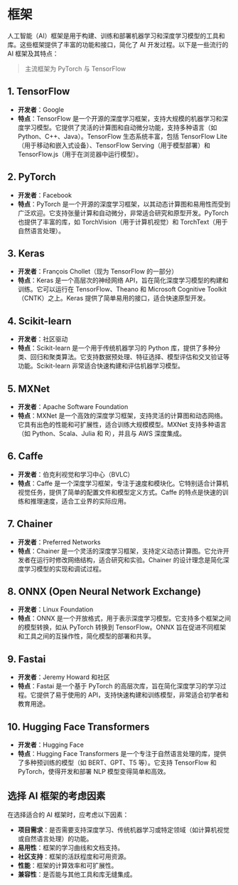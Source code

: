 # 框架

人工智能（AI）框架是用于构建、训练和部署机器学习和深度学习模型的工具和库。这些框架提供了丰富的功能和接口，简化了 AI 开发过程。以下是一些流行的 AI 框架及其特点：

> 主流框架为 PyTorch 与 TensorFlow

## 1. **TensorFlow**

* **开发者**：Google
* **特点**：TensorFlow 是一个开源的深度学习框架，支持大规模的机器学习和深度学习模型。它提供了灵活的计算图和自动微分功能，支持多种语言（如 Python、C++、Java）。TensorFlow 生态系统丰富，包括 TensorFlow Lite（用于移动和嵌入式设备）、TensorFlow Serving（用于模型部署）和 TensorFlow.js（用于在浏览器中运行模型）。

## 2. **PyTorch**

* **开发者**：Facebook
* **特点**：PyTorch 是一个开源的深度学习框架，以其动态计算图和易用性而受到广泛欢迎。它支持张量计算和自动微分，非常适合研究和原型开发。PyTorch 也提供了丰富的库，如 TorchVision（用于计算机视觉）和 TorchText（用于自然语言处理）。

## 3. **Keras**

* **开发者**：François Chollet（现为 TensorFlow 的一部分）
* **特点**：Keras 是一个高层次的神经网络 API，旨在简化深度学习模型的构建和训练。它可以运行在 TensorFlow、Theano 和 Microsoft Cognitive Toolkit（CNTK）之上。Keras 提供了简单易用的接口，适合快速原型开发。

## 4. **Scikit-learn**

* **开发者**：社区驱动
* **特点**：Scikit-learn 是一个用于传统机器学习的 Python 库，提供了多种分类、回归和聚类算法。它支持数据预处理、特征选择、模型评估和交叉验证等功能。Scikit-learn 非常适合快速构建和评估机器学习模型。

## 5. **MXNet**

* **开发者**：Apache Software Foundation
* **特点**：MXNet 是一个高效的深度学习框架，支持灵活的计算图和动态网络。它具有出色的性能和可扩展性，适合训练大规模模型。MXNet 支持多种语言（如 Python、Scala、Julia 和 R），并且与 AWS 深度集成。

## 6. **Caffe**

* **开发者**：伯克利视觉和学习中心（BVLC）
* **特点**：Caffe 是一个深度学习框架，专注于速度和模块化。它特别适合计算机视觉任务，提供了简单的配置文件和模型定义方式。Caffe 的特点是快速的训练和推理速度，适合工业界的实际应用。

## 7. **Chainer**

* **开发者**：Preferred Networks
* **特点**：Chainer 是一个灵活的深度学习框架，支持定义动态计算图。它允许开发者在运行时修改网络结构，适合研究和实验。Chainer 的设计理念是简化深度学习模型的实现和调试过程。

## 8. **ONNX (Open Neural Network Exchange)**

* **开发者**：Linux Foundation
* **特点**：ONNX 是一个开放格式，用于表示深度学习模型。它支持多个框架之间的模型转换，如从 PyTorch 转换到 TensorFlow。ONNX 旨在促进不同框架和工具之间的互操作性，简化模型的部署和共享。

## 9. **Fastai**

* **开发者**：Jeremy Howard 和社区
* **特点**：Fastai 是一个基于 PyTorch 的高层次库，旨在简化深度学习的学习过程。它提供了易于使用的 API，支持快速构建和训练模型，非常适合初学者和教育用途。

## 10. **Hugging Face Transformers**

* **开发者**：Hugging Face
* **特点**：Hugging Face Transformers 是一个专注于自然语言处理的库，提供了多种预训练的模型（如 BERT、GPT、T5 等）。它支持 TensorFlow 和 PyTorch，使得开发和部署 NLP 模型变得简单和高效。

## 选择 AI 框架的考虑因素

在选择适合的 AI 框架时，应考虑以下因素：

* **项目需求**：是否需要支持深度学习、传统机器学习或特定领域（如计算机视觉或自然语言处理）的功能。
* **易用性**：框架的学习曲线和文档支持。
* **社区支持**：框架的活跃程度和可用资源。
* **性能**：框架的计算效率和可扩展性。
* **兼容性**：是否能与其他工具和库无缝集成。
